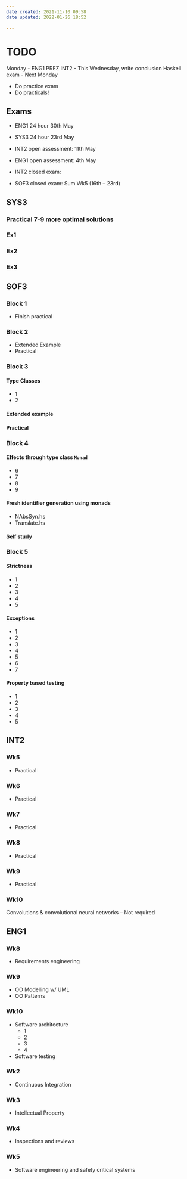 ```yaml
---
date created: 2021-11-10 09:58
date updated: 2022-01-26 18:52

---
```


# TODO

Monday - ENG1 PREZ
INT2 - This Wednesday, write conclusion
Haskell exam - Next Monday
- Do practice exam
- Do practicals!

## Exams

- ENG1 24 hour 30th May
- SYS3 24 hour 23rd May
- INT2 open assessment: 11th May
- ENG1 open assessment: 4th May

- INT2 closed exam:
- SOF3 closed exam: Sum Wk5 (16th – 23rd)

## SYS3

### Practical 7-9 more optimal solutions

### Ex1

### Ex2

### Ex3

## SOF3

### Block 1
- Finish practical

### Block 2
- Extended Example
- Practical

### Block 3

#### Type Classes
- 1
- 2

#### Extended example

#### Practical

### Block 4

#### Effects through type class `Monad`
- 6
- 7
- 8
- 9

#### Fresh identifier generation using monads
- NAbsSyn.hs
- Translate.hs

#### Self study

### Block 5

#### Strictness
- 1
- 2
- 3
- 4
- 5

#### Exceptions
- 1
- 2
- 3
- 4
- 5
- 6
- 7

#### Property based testing
- 1
- 2
- 3
- 4
- 5

## INT2
### Wk5
- Practical

### Wk6
- Practical

### Wk7
- Practical

### Wk8
- Practical

### Wk9
- Practical

### Wk10
Convolutions & convolutional neural networks – Not required

## ENG1
### Wk8
- Requirements engineering

### Wk9
- OO Modelling w/ UML
- OO Patterns

### Wk10
- Software architecture
	- 1
	- 2
	- 3
	- 4
- Software testing

### Wk2
- Continuous Integration

### Wk3
- Intellectual Property

### Wk4
- Inspections and reviews

### Wk5
- Software engineering and safety critical systems